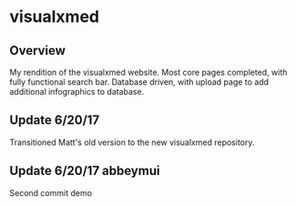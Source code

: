 # visualxmed

## Overview

My rendition of the visualxmed website. Most core pages completed, with fully functional search bar. Database driven, with upload page to add additional infographics to database. 

## Update 6/20/17
Transitioned Matt's old version to the new visualxmed repository.

## Update 6/20/17 abbeymui
Second commit demo
